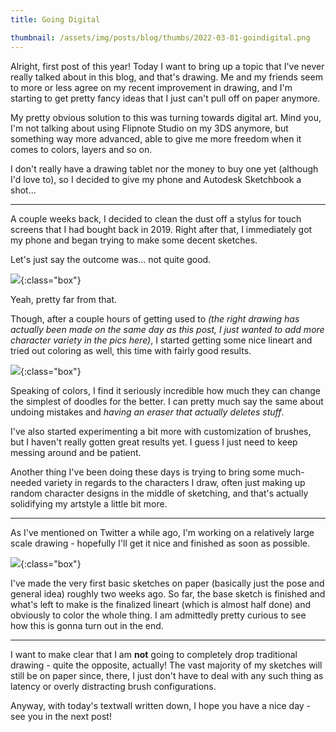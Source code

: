 ```yaml
---
title: Going Digital

thumbnail: /assets/img/posts/blog/thumbs/2022-03-01-goindigital.png
---
```

Alright, first post of this year! Today I want to bring up a topic that I've never really talked about in this blog, and that's drawing. Me and my friends seem to more or less agree on my recent improvement in drawing, and I'm starting to get pretty fancy ideas that I just can't pull off on paper anymore.

My pretty obvious solution to this was turning towards digital art. Mind you, I'm not talking about using Flipnote Studio on my 3DS anymore, but something way more advanced, able to give me more freedom when it comes to colors, layers and so on.

I don't really have a drawing tablet nor the money to buy one yet (although I'd love to), so I decided to give my phone and Autodesk Sketchbook a shot...

---

A couple weeks back, I decided to clean the dust off a stylus for touch screens that I had bought back in 2019. Right after that, I immediately got my phone and began trying to make some decent sketches.

Let's just say the outcome was... not quite good.

![](/assets/img/posts/blog/2022-03-01-goindigital1.png){:class="box"}

Yeah, pretty far from that.

Though, after a couple hours of getting used to *(the right drawing has actually been made on the same day as this post, I just wanted to add more character variety in the pics here)*, I started getting some nice lineart and tried out coloring as well, this time with fairly good results.

![](/assets/img/posts/blog/2022-03-01-goindigital2.png){:class="box"}

Speaking of colors, I find it seriously incredible how much they can change the simplest of doodles for the better. I can pretty much say the same about undoing mistakes and *having an eraser that actually deletes stuff*.

I've also started experimenting a bit more with customization of brushes, but I haven't really gotten great results yet. I guess I just need to keep messing around and be patient.

Another thing I've been doing these days is trying to bring some much-needed variety in regards to the characters I draw, often just making up random character designs in the middle of sketching, and that's actually solidifying my artstyle a little bit more.

---

As I've mentioned on Twitter a while ago, I'm working on a relatively large scale drawing - hopefully I'll get it nice and finished as soon as possible.

![](/assets/img/posts/blog/2022-03-01-goindigital3.png){:class="box"}

I've made the very first basic sketches on paper (basically just the pose and general idea) roughly two weeks ago. So far, the base sketch is finished and what's left to make is the finalized lineart (which is almost half done) and obviously to color the whole thing. I am admittedly pretty curious to see how this is gonna turn out in the end.

---

I want to make clear that I am **not** going to completely drop traditional drawing - quite the opposite, actually! The vast majority of my sketches will still be on paper since, there, I just don't have to deal with any such thing as latency or overly distracting brush configurations.

Anyway, with today's textwall written down, I hope you have a nice day - see you in the next post! 
